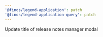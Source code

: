 ```yaml
---
'@finos/legend-application': patch
'@finos/legend-application-query': patch
---
```


Update title of release notes manager modal
